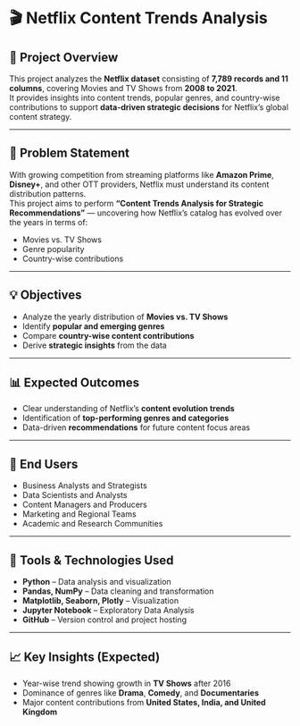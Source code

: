 # 🎬 Netflix Content Trends Analysis

## 📘 Project Overview
This project analyzes the **Netflix dataset** consisting of **7,789 records and 11 columns**, covering Movies and TV Shows from **2008 to 2021**.  
It provides insights into content trends, popular genres, and country-wise contributions to support **data-driven strategic decisions** for Netflix’s global content strategy.

---

## 🎯 Problem Statement
With growing competition from streaming platforms like **Amazon Prime**, **Disney+**, and other OTT providers, Netflix must understand its content distribution patterns.  
This project aims to perform **“Content Trends Analysis for Strategic Recommendations”** — uncovering how Netflix’s catalog has evolved over the years in terms of:
- Movies vs. TV Shows
- Genre popularity
- Country-wise contributions

---

## 💡 Objectives
- Analyze the yearly distribution of **Movies vs. TV Shows**
- Identify **popular and emerging genres**
- Compare **country-wise content contributions**
- Derive **strategic insights** from the data

---

## 📊 Expected Outcomes
- Clear understanding of Netflix’s **content evolution trends**
- Identification of **top-performing genres and categories**
- Data-driven **recommendations** for future content focus areas

---

## 👥 End Users
- Business Analysts and Strategists  
- Data Scientists and Analysts  
- Content Managers and Producers  
- Marketing and Regional Teams  
- Academic and Research Communities  

---

## 🧠 Tools & Technologies Used
- **Python** – Data analysis and visualization  
- **Pandas, NumPy** – Data cleaning and transformation  
- **Matplotlib, Seaborn, Plotly** – Visualization  
- **Jupyter Notebook** – Exploratory Data Analysis  
- **GitHub** – Version control and project hosting  

---

## 📈 Key Insights (Expected)
- Year-wise trend showing growth in **TV Shows** after 2016  
- Dominance of genres like **Drama**, **Comedy**, and **Documentaries**  
- Major content contributions from **United States, India, and United Kingdom**  
